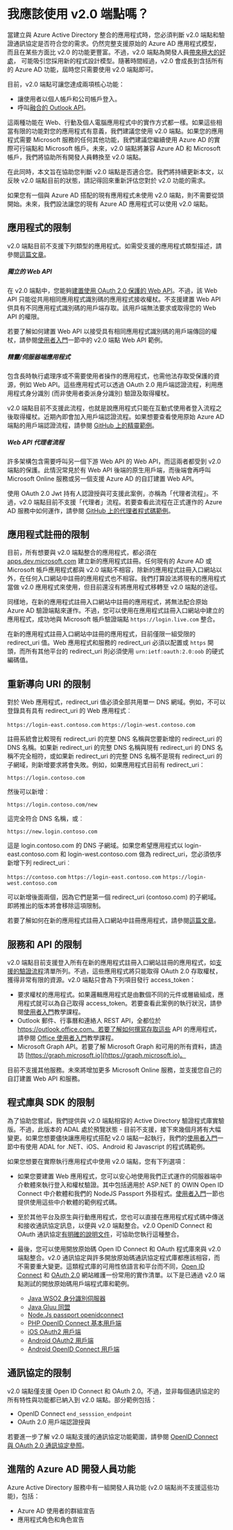 <properties
	pageTitle="v2.0 端點限制 | Microsoft Azure"
	description="Azure AD v2.0 端點的限制清單。"
	services="active-directory"
	documentationCenter=""
	authors="dstrockis"
	manager="mbaldwin"
	editor=""/>

<tags
	ms.service="active-directory"
	ms.workload="identity"
	ms.tgt_pltfrm="na"
	ms.devlang="na"
	ms.topic="article"
	ms.date="09/16/2016"
	ms.author="dastrock"/>

# 我應該使用 v2.0 端點嗎？

當建立與 Azure Active Directory 整合的應用程式時，您必須判斷 v2.0 端點和驗證通訊協定是否符合您的需求。仍然完整支援原始的 Azure AD 應用程式模型，而且在某些方面比 v2.0 的功能更豐富。不過，v2.0 端點為開發人員[帶來極大的好處](active-directory-v2-compare.md)， 可能吸引您採用新的程式設計模型。隨著時間經過，v2.0 會成長到含括所有的 Azure AD 功能，屆時您只需要使用 v2.0 端點即可。

目前，v2.0 端點可讓您達成兩項核心功能：

- 讓使用者以個人帳戶和公司帳戶登入。
- 呼叫[融合的 Outlook API](https://dev.outlook.com)。

這兩種功能在 Web、行動及個人電腦應用程式中的實作方式都一樣。如果這些相當有限的功能對您的應用程式有意義，我們建議您使用 v2.0 端點。如果您的應用程式需要 Microsoft 服務的任何其他功能，我們建議您繼續使用 Azure AD 的實際可行端點和 Microsoft 帳戶。未來，v2.0 端點將兼容 Azure AD 和 Microsoft 帳戶，我們將協助所有開發人員轉換至 v2.0 端點。

在此同時，本文旨在協助您判斷 v2.0 端點是否適合您。我們將持續更新本文，以反映 v2.0 端點目前的狀態，請記得回來重新評估您對於 v2.0 功能的需求。

如果您有一個與 Azure AD 搭配的現有應用程式未使用 v2.0 端點，則不需要從頭開始。未來，我們設法讓您的現有 Azure AD 應用程式可以使用 v2.0 端點。

## 應用程式的限制
v2.0 端點目前不支援下列類型的應用程式。如需受支援的應用程式類型描述，請參閱[這篇文章](active-directory-v2-flows.md)。

##### 獨立的 Web API
在 v2.0 端點中，您能夠[建置使用 OAuth 2.0 保護的 Web API](active-directory-v2-flows.md#web-apis)。不過，該 Web API 只能從共用相同應用程式識別碼的應用程式接收權杖。不支援建置 Web API 供具有不同應用程式識別碼的用戶端存取。該用戶端無法要求或取得您的 Web API 的權限。

若要了解如何建置 Web API 以接受具有相同應用程式識別碼的用戶端傳回的權杖，請參閱[使用者入門](active-directory-appmodel-v2-overview.md#getting-started)一節中的 v2.0 端點 Web API 範例。

##### 精靈/伺服器端應用程式
包含長時執行處理序或不需要使用者操作的應用程式，也需他法存取受保護的資源，例如 Web API。這些應用程式可以透過 OAuth 2.0 用戶端認證流程，利用應用程式身分識別 (而非使用者委派身分識別) 驗證及取得權杖。

v2.0 端點目前不支援此流程，也就是說應用程式只能在互動式使用者登入流程之後取得權杖。近期內即會加入用戶端認證流程。如果想要查看使用原始 Azure AD 端點的用戶端認證流程，請參閱 [GitHub 上的精靈範例](https://github.com/AzureADSamples/Daemon-DotNet)。

##### Web API 代理者流程
許多架構包含需要呼叫另一個下游 Web API 的 Web API，而這兩者都受到 v2.0 端點的保護。此情況常見於有 Web API 後端的原生用戶端，而後端會再呼叫 Microsoft Online 服務或另一個支援 Azure AD 的自訂建置 Web API。

使用 OAuth 2.0 Jwt 持有人認證授與可支援此案例，亦稱為「代理者流程」。不過，v2.0 端點目前不支援「代理者」流程。若要查看此流程在正式運作的 Azure AD 服務中如何運作，請參閱 [GitHub 上的代理者程式碼範例](https://github.com/AzureADSamples/WebAPI-OnBehalfOf-DotNet)。

## 應用程式註冊的限制
目前，所有想要與 v2.0 端點整合的應用程式，都必須在 [apps.dev.microsoft.com](https://apps.dev.microsoft.com) 建立新的應用程式註冊。任何現有的 Azure AD 或 Microsoft 帳戶應用程式都與 v2.0 端點不相容，除新的應用程式註冊入口網站以外，在任何入口網站中註冊的應用程式也不相容。我們打算設法將現有的應用程式當做 v2.0 應用程式來使用，但目前還沒有將應用程式移轉至 v2.0 端點的途徑。

同樣地，在新的應用程式註冊入口網站中註冊的應用程式，將無法配合原始 Azure AD 驗證端點來運作。不過，您可以使用在應用程式註冊入口網站中建立的應用程式，成功地與 Microsoft 帳戶驗證端點 `https://login.live.com` 整合。

在新的應用程式註冊入口網站中註冊的應用程式，目前僅限一組受限的 redirect\_uri 值。Web 應用程式和服務的 redirect\_uri 必須以配置或 `https` 開頭，而所有其他平台的 redirect\_uri 則必須使用 `urn:ietf:oauth:2.0:oob` 的硬式編碼值。

## 重新導向 URI 的限制
對於 Web 應用程式，redirect\_uri 值必須全部共用單一 DNS 網域。例如，不可以登錄具有具有 redirect\_uri 的 Web 應用程式︰

`https://login-east.contoso.com` `https://login-west.contoso.com`

註冊系統會比較現有 redirect\_uri 的完整 DNS 名稱與您要新增的 redirect\_uri 的 DNS 名稱。如果新 redirect\_uri 的完整 DNS 名稱與現有 redirect\_uri 的 DNS 名稱不完全相符，或如果新 redirect\_uri 的完整 DNS 名稱不是現有 redirect\_uri 的子網域，則新增要求將會失敗。例如，如果應用程式目前有 redirect\_uri：

`https://login.contoso.com`

然後可以新增︰

`https://login.contoso.com/new`

這完全符合 DNS 名稱，或︰

`https://new.login.contoso.com`

這是 login.contoso.com 的 DNS 子網域。如果您希望應用程式以 login-east.contoso.com 和 login-west.contoso.com 做為 redirect\_uri，您必須依序新增下列 redirect\_uri︰

`https://contoso.com` `https://login-east.contoso.com` `https://login-west.contoso.com`

可以新增後面兩個，因為它們是第一個 redirect\_uri (contoso.com) 的子網域。即將推出的版本將會移除這項限制。

若要了解如何在新的應用程式註冊入口網站中註冊應用程式，請參閱[這篇文章](active-directory-v2-app-registration.md)。

## 服務和 API 的限制
v2.0 端點目前支援登入所有在新的應用程式註冊入口網站註冊的應用程式，如[支援的驗證流程](active-directory-v2-flows.md)清單所列。不過，這些應用程式將只能取得 OAuth 2.0 存取權杖，獲得非常有限的資源。v2.0 端點只會為下列項目發行 access\_token：

- 要求權杖的應用程式。如果邏輯應用程式是由數個不同的元件或層級組成，應用程式就可以為自己取得 access\_token。若要查看此案例的執行狀況，請參閱[使用者入門](active-directory-appmodel-v2-overview.md#getting-started)教學課程。
- Outlook 郵件、行事曆和連絡人 REST API，全都位於 https://outlook.office.com。若要了解如何撰寫存取這些 API 的應用程式，請參閱 [Office 使用者入門](https://www.msdn.com/office/office365/howto/authenticate-Office-365-APIs-using-v2)教學課程。
- Microsoft Graph API。若要了解 Microsoft Graph 和可用的所有資料，請造訪 [https://graph.microsoft.io](https://graph.microsoft.io)。

目前不支援其他服務。未來將增加更多 Microsoft Online 服務，並支援您自己的自訂建置 Web API 和服務。

## 程式庫與 SDK 的限制
為了協助您嘗試，我們提供與 v2.0 端點相容的 Active Directory 驗證程式庫實驗版。不過，此版本的 ADAL 處於預覽狀態 - 目前不支援，接下來幾個月將有大幅變更。如果您想要儘快讓應用程式搭配 v2.0 端點一起執行，我們的[使用者入門](active-directory-appmodel-v2-overview.md#getting-started)一節中有使用 ADAL for .NET、iOS、Android 和 Javascript 的程式碼範例。

如果您想要在實際執行應用程式中使用 v2.0 端點，您有下列選項：

- 如果您要建置 Web 應用程式，您可以安心地使用我們正式運作的伺服器端中介軟體來執行登入和權杖驗證。其中包括適用於 ASP.NET 的 OWIN Open ID Connect 中介軟體和我們的 NodeJS Passport 外掛程式。[使用者入門](active-directory-appmodel-v2-overview.md#getting-started)一節也提供使用這些中介軟體的範例程式碼。
- 至於其他平台及原生與行動應用程式，您也可以直接在應用程式程式碼中傳送和接收通訊協定訊息，以便與 v2.0 端點整合。v2.0 OpenID Connect 和 OAuth 通訊協定[有明確的說明文件](active-directory-v2-protocols.md)，可協助您執行這種整合。
- 最後，您可以使用開放原始碼 Open ID Connect 和 OAuth 程式庫來與 v2.0 端點整合。v2.0 通訊協定與許多開放原始碼通訊協定程式庫都應該相容，而不需要重大變更。這類程式庫的可用性依語言和平台而不同，[Open ID Connect](http://openid.net/connect/) 和 [OAuth 2.0](http://oauth.net/2/) 網站維護一份常用的實作清單。以下是已通過 v2.0 端點測試的開放原始碼用戶端程式庫和範例。

  - [Java WSO2 身分識別伺服器](https://docs.wso2.com/display/IS500/Introducing+the+Identity+Server)
  - [Java Gluu 同盟](https://github.com/GluuFederation/oxAuth)
  - [Node.Js passport openidconnect](https://www.npmjs.com/package/passport-openidconnect)
  - [PHP OpenID Connect 基本用戶端](https://github.com/jumbojett/OpenID-Connect-PHP)
  - [iOS OAuth2 用戶端](https://github.com/nxtbgthng/OAuth2Client)
  - [Android OAuth2 用戶端](https://github.com/wuman/android-oauth-client)
  - [Android OpenID Connect 用戶端](https://github.com/kalemontes/OIDCAndroidLib)

## 通訊協定的限制
v2.0 端點僅支援 Open ID Connect 和 OAuth 2.0。不過，並非每個通訊協定的所有特性與功能都已納入到 v2.0 端點。部分範例包括：

- OpenID Connect `end_sesssion_endpoint`
- OAuth 2.0 用戶端認證授與

若要進一步了解 v2.0 端點支援的通訊協定功能範圍，請參閱 [OpenID Connect 與 OAuth 2.0 通訊協定參照](active-directory-v2-protocols.md)。

## 進階的 Azure AD 開發人員功能
Azure Active Directory 服務中有一組開發人員功能 (v2.0 端點尚不支援這些功能)，包括：

- Azure AD 使用者的群組宣告
- 應用程式角色和角色宣告

<!---HONumber=AcomDC_0921_2016-->